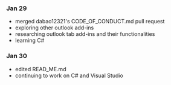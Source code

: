 ### Jan 29 
- merged dabao12321's CODE_OF_CONDUCT.md pull request
- exploring other outlook add-ins
- researching outlook tab add-ins and their functionalities
- learning C#

### Jan 30
- edited READ_ME.md
- continuing to work on C# and Visual Studio

